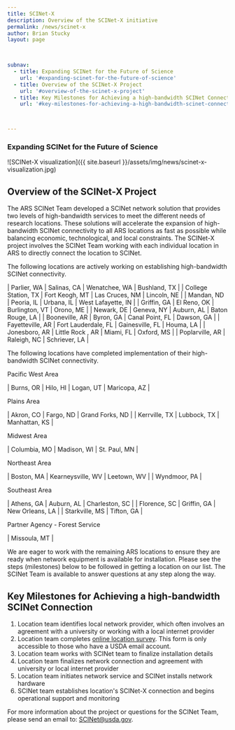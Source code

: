 ```yaml
---
title: SCINet-X
description: Overview of the SCINet-X initiative
permalink: /news/scinet-x
author: Brian Stucky
layout: page

 

subnav:
  - title: Expanding SCINet for the Future of Science
    url: '#expanding-scinet-for-the-future-of-science'
  - title: Overview of the SCINet-X Project
    url: '#overview-of-the-scinet-x-project'
  - title: Key Milestones for Achieving a high-bandwidth SCINet Connection
    url: '#key-milestones-for-achieving-a-high-bandwidth-scinet-connection'



---
```


### Expanding SCINet for the Future of Science

![SCINet-X visualization]({{ site.baseurl }}/assets/img/news/scinet-x-visualization.jpg)

## Overview of the SCINet-X Project

The ARS SCINet Team developed a SCINet network solution that provides two levels of high-bandwidth services to meet the different needs of research locations.  These solutions will accelerate the expansion of high-bandwidth SCINet connectivity to all ARS locations as fast as possible while balancing economic, technological, and local constraints.  The SCINet-X project involves the SCINet Team working with each individual location in ARS to directly connect the location to SCINet.  

The following locations are actively working on establishing high-bandwidth SCINet connectivity. 

| Parlier, WA | Salinas, CA | Wenatchee, WA |  Bushland, TX |
| College Station, TX | Fort Keogh, MT | Las Cruces, NM | Lincoln, NE |
| Mandan, ND | Peoria, IL | Urbana, IL | West Lafayette, IN |
| Griffin, GA | El Reno, OK | Burlington, VT | Orono, ME |
| Newark, DE | Geneva, NY | Auburn, AL | Baton Rouge, LA |
| Booneville, AR | Byron, GA | Canal Point, FL | Dawson, GA | 
| Fayetteville, AR | Fort Lauderdale, FL | Gainesville, FL | Houma, LA |
| Jonesboro, AR | Little Rock , AR | Miami, FL | Oxford, MS |
| Poplarville, AR | Raleigh, NC | Schriever, LA |



The following locations have completed implementation of their high-bandwidth SCINet connectivity. 

Pacific West Area 

| Burns, OR | Hilo, HI | Logan, UT | Maricopa, AZ | 

Plains Area

| Akron, CO | Fargo, ND | Grand Forks, ND |
| Kerrville, TX | Lubbock, TX | Manhattan, KS |

Midwest Area

| Columbia, MO | Madison, WI | St. Paul, MN |

Northeast Area

| Boston, MA | Kearneysville, WV | Leetown, WV | 
| Wyndmoor, PA |

Southeast Area

| Athens, GA | Auburn, AL | Charleston, SC | 
| Florence, SC | Griffin, GA | New Orleans, LA |
| Starkville, MS | Tifton, GA | 

Partner Agency - Forest Service

| Missoula, MT |

We are eager to work with the remaining ARS locations to ensure they are ready when network equipment is available for installation. Please see the steps (milestones) below to be followed in getting a location on our list. The SCINet Team is available to answer questions at any step along the way. 


## Key Milestones for Achieving a high-bandwidth SCINet Connection

1. Location team identifies local network provider, which often involves an agreement with a university or working with a local internet provider
1. Location team completes [online location survey](https://forms.office.com/g/wcLFzhV73h). This form is only accessible to those who have a USDA email account.
1. Location team works with SCINet team to finalize installation details
1. Location team finalizes network connection and agreement with university or local internet provider
1. Location team initiates network service and SCINet installs network hardware
1. SCINet team establishes location's SCINet-X connection and begins operational support and monitoring

For more information about the project or questions for the SCINet Team, please send an email to: [SCINet@usda.gov](mailto:SCINet@usda.gov).

